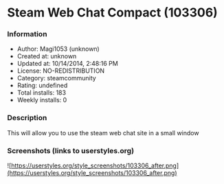 # Steam Web Chat Compact (103306)

### Information
- Author: Magi1053 (unknown)
- Created at: unknown
- Updated at: 10/14/2014, 2:48:16 PM
- License: NO-REDISTRIBUTION
- Category: steamcommunity
- Rating: undefined
- Total installs: 183
- Weekly installs: 0


### Description
This will allow you to use the steam web chat site in a small window


### Screenshots (links to userstyles.org)
![https://userstyles.org/style_screenshots/103306_after.png](https://userstyles.org/style_screenshots/103306_after.png)


